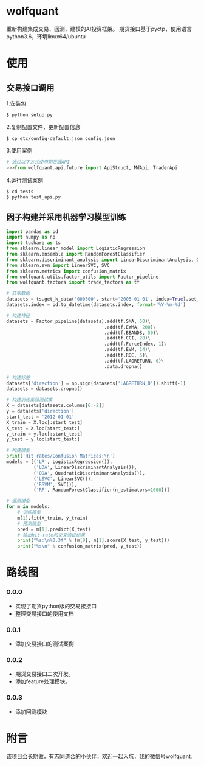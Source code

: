 # wolfquant
重新构建集成交易、回测、建模的AI投资框架。
期货接口基于pyctp，使用语言python3.6，环境linux64/ubuntu

# 使用
## 交易接口调用
1.安装包
```shell
$ python setup.py
```
2.复制配置文件，更新配置信息
```shell
$ cp etc/config-default.json config.json
```
3.使用案例
```python
# 通过以下方式使用期货版API
>>>from wolfquant.api.future import ApiStruct, MdApi, TraderApi
```
4.运行测试案例
```shell
$ cd tests
$ python test_api.py
```
## 因子构建并采用机器学习模型训练
```python
import pandas as pd
import numpy as np
import tushare as ts
from sklearn.linear_model import LogisticRegression
from sklearn.ensemble import RandomForestClassifier
from sklearn.discriminant_analysis import LinearDiscriminantAnalysis, QuadraticDiscriminantAnalysis
from sklearn.svm import LinearSVC, SVC
from sklearn.metrics import confusion_matrix
from wolfquant.utils.factor_utils import Factor_pipeline
from wolfquant.factors import trade_factors as tf

# 获取数据
datasets = ts.get_k_data('000300', start='2005-01-01', index=True).set_index('date')
datasets.index = pd.to_datetime(datasets.index, format='%Y-%m-%d')

# 构建特征
datasets = Factor_pipeline(datasets).add(tf.SMA, 50)\
                                    .add(tf.EWMA, 200)\
                                    .add(tf.BBANDS, 50)\
                                    .add(tf.CCI, 20)\
                                    .add(tf.ForceIndex, 1)\
                                    .add(tf.EVM, 14)\
                                    .add(tf.ROC, 5)\
                                    .add(tf.LAGRETURN, 0)\
                                    .data.dropna()

# 构建标签
datasets['direction'] = np.sign(datasets['LAGRETURN_0']).shift(-1)
datasets = datasets.dropna()

# 构建训练集和测试集
X = datasets[datasets.columns[6:-2]]
y = datasets['direction']
start_test = '2012-01-01'
X_train = X.loc[:start_test]
X_test = X.loc[start_test:]
y_train = y.loc[:start_test]
y_test = y.loc[start_test:]

# 构建模型
print('Hit rates/Confusion Matrices:\n')
models = [('LR', LogisticRegression()),
          ('LDA', LinearDiscriminantAnalysis()),
          ('QDA', QuadraticDiscriminantAnalysis()),
          ('LSVC', LinearSVC()),
          ('RSVM', SVC()),
          ('RF', RandomForestClassifier(n_estimators=1000))]

# 遍历模型
for m in models:
    # 训练模型
    m[1].fit(X_train, y_train)
    # 预测模型
    pred = m[1].predict(X_test)
    # 输出hit-rate和交叉验证结果
    print("%s:\n%0.3f" % (m[0], m[1].score(X_test, y_test)))
    print("%s\n" % confusion_matrix(pred, y_test))
```

# 路线图
### 0.0.0
* 实现了期货python版的交易接接口
* 整理交易接口的使用文档
### 0.0.1
* 添加交易接口的测试案例
### 0.0.2
* 期货交易接口二次开发。
* 添加feature处理模块。
### 0.0.3
* 添加回测模块

# 附言
该项目会长期做，有志同道合的小伙伴，欢迎一起入坑，我的微信号wolfquant。
